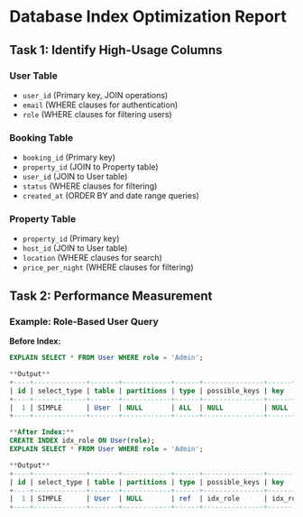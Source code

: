 # Database Index Optimization Report

## Task 1: Identify High-Usage Columns

### User Table
- `user_id` (Primary key, JOIN operations)
- `email` (WHERE clauses for authentication)
- `role` (WHERE clauses for filtering users)

### Booking Table
- `booking_id` (Primary key)
- `property_id` (JOIN to Property table)
- `user_id` (JOIN to User table)
- `status` (WHERE clauses for filtering)
- `created_at` (ORDER BY and date range queries)

### Property Table
- `property_id` (Primary key)
- `host_id` (JOIN to User table)
- `location` (WHERE clauses for search)
- `price_per_night` (WHERE clauses for filtering)

## Task 2: Performance Measurement

### Example: Role-Based User Query

**Before Index:**
```sql
EXPLAIN SELECT * FROM User WHERE role = 'Admin';

**Output**
+----+-------------+-------+------------+------+---------------+------+---------+------+------+----------+-------------+
| id | select_type | table | partitions | type | possible_keys | key  | key_len | ref  | rows | filtered | Extra       |
+----+-------------+-------+------------+------+---------------+------+---------+------+------+----------+-------------+
|  1 | SIMPLE      | User  | NULL       | ALL  | NULL          | NULL | NULL    | NULL |    5 |    33.33 | Using where |
+----+-------------+-------+------------+------+---------------+------+---------+------+------+----------+-------------+

**After Index:**
CREATE INDEX idx_role ON User(role);
EXPLAIN SELECT * FROM User WHERE role = 'Admin';

**Output**
+----+-------------+-------+------------+------+---------------+---------+---------+-------+------+----------+-----------------------+
| id | select_type | table | partitions | type | possible_keys | key     | key_len | ref   | rows | filtered | Extra                 |
+----+-------------+-------+------------+------+---------------+---------+---------+-------+------+----------+-----------------------+
|  1 | SIMPLE      | User  | NULL       | ref  | idx_role      | idx_role| 1       | const |    1 |   100.00 | Using index condition |
+----+-------------+-------+------------+------+---------------+---------+---------+-------+------+----------+-----------------------+